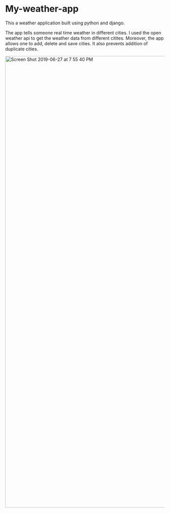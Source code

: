 # My-weather-app
This a weather application built  using python and django.

The app tells someone real time weather in different cities. I used the open weather api to get the weather data from different citites. Moreover, the app allows one to add, delete and save cities. It also prevents addition of duplicate cities.


<img width="1424" alt="Screen Shot 2019-06-27 at 7 55 40 PM" src="https://user-images.githubusercontent.com/39537291/60474848-a78ee080-9c31-11e9-8ba2-9e828379084a.png">
